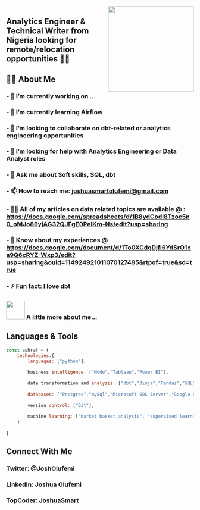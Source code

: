 <img align='right' src="https://media.giphy.com/media/M9gbBd9nbDrOTu1Mqx/giphy.gif" width="230">

## Analytics Engineer & Technical Writer from Nigeria looking for remote/relocation opportunities 👨‍💻


## 🙋‍♂️ About Me
### - 🔭 I’m currently working on ...
### - 🌱 I’m currently learning Airflow
### - 👯 I’m looking to collaborate on dbt-related or analytics engineering opportunities
### - 🤝 I’m looking for help with Analytics Engineering or Data Analyst roles
### - 💬 Ask me about Soft skills, SQL, dbt
### - 📫 How to reach me: joshuasmartolufemi@gmail.com
### - 👨‍💻 All of my articles on data related topics are available @ : https://docs.google.com/spreadsheets/d/1B8ydCodl8Tzoc5n0_pMJo86yjAG32QJFgE0PeIKm-Ns/edit?usp=sharing
### - 📄 Know about my experiences @ https://docs.google.com/document/d/1To0XCdgDjfi6YdSrO1na9Q6cRYZ-Wxp3/edit?usp=sharing&ouid=114924921011070127495&rtpof=true&sd=true
### - ⚡ Fun fact: I love dbt


### <img src="https://media.giphy.com/media/VgCDAzcKvsR6OM0uWg/giphy.gif" width="50"> A little more about me...  



## Languages & Tools
```javascript
const ashraf = {
    technologies:{
        languages: ["python"],
        
        business intelligence: ["Mode","Tableau","Power BI"],
        
        data transformation and analysis: ["dbt","Jinja","Pandas","SQL"],
        
        databases: ["Postgres","mySql","Microsoft SQL Server","Google Big Query"],
        
        version control: ["Git"],
        
        machine learning: ["market basket analysis", "supervised learning", "unsupervised learning","recency frequency monetary analysis",]
    }
   
}
```
## Connect With Me

### Twitter: @JoshOlufemi

### LinkedIn: Joshua Olufemi

### TopCoder: JoshuaSmart
